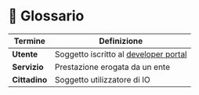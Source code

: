 # 📘 Glossario

| Termine       | Definizione                                                             |
| ------------- | ----------------------------------------------------------------------- |
| **Utente**    | Soggetto iscritto al [developer portal](https://developer.io.italia.it) |
| **Servizio**  | Prestazione erogata da un ente                                          |
| **Cittadino** | Soggetto utilizzatore di IO                                             |
